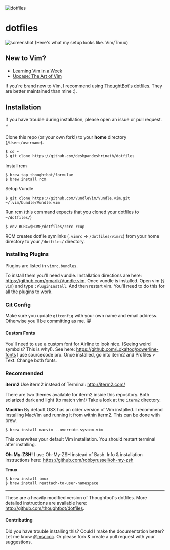 ![dotfiles](https://raw.githubusercontent.com/mscoutermarsh/dotfiles/master/autobot.jpg)

dotfiles
===================
![screenshot](https://github.com/mscoutermarsh/dotfiles/blob/master/screenshot.png)
(Here's what my setup looks like. Vim/Tmux)

## New to Vim?
+ [Learning Vim in a Week](https://mikecoutermarsh.com/boston-vim-learning-vim-in-a-week/)
+ [Upcase: The Art of Vim](https://upcase.com/vim)

If you're brand new to Vim, I recommend using [ThoughtBot's dotfiles](https://github.com/thoughtbot/dotfiles). They are better maintained than mine :).

## Installation

If you have trouble during installation, please open an issue or pull request. :star:

Clone this repo (or your own fork!) to your **home** directory (`/Users/username`).
```
$ cd ~
$ git clone https://github.com/deshpandeshrinath/dotfiles
```

Install rcm

```
$ brew tap thoughtbot/formulae
$ brew install rcm
```

Setup Vundle

```
$ git clone https://github.com/VundleVim/Vundle.vim.git ~/.vim/bundle/Vundle.vim
```

Run rcm (this command expects that you cloned your dotfiles to `~/dotfiles/`)
```
$ env RCRC=$HOME/dotfiles/rcrc rcup
```
RCM creates dotfile symlinks (`.vimrc` -> `/dotfiles/vimrc`) from your home directory to your `/dotfiles/` directory.

### Installing Plugins
Plugins are listed in `vimrc.bundles`.

To install them you'll need vundle. Installation directions are here: https://github.com/gmarik/Vundle.vim.
Once vundle is installed. Open vim (`$ vim`) and type `:PluginInstall`. And then restart vim. You'll need to do this for all the plugins to work.

### Git Config
Make sure you update ```gitconfig``` with your own name and email address. Otherwise you'll be committing as me. :smile_cat:

#### Custom Fonts
You'll need to use a custom font for Airline to look nice. (Seeing weird symbols? This is why!). See here: https://github.com/Lokaltog/powerline-fonts
I use sourcecode pro. Once installed, go into iterm2 and Profiles > Text. Change both fonts.

### Recommended

**iterm2**
Use iterm2 instead of Terminal: http://iterm2.com/

There are two themes available for iterm2 inside this repository. Both solarized dark and light (to match vim!) Take a look at the `iterm2` directory.

**MacVim**
By default OSX has an older version of Vim installed. I recommend installing MacVim and running it from within iterm2. This can be done with brew.
```
$ brew install macvim --override-system-vim
```
This overwrites your default Vim installation. You should restart terminal after installing.

**Oh-My-ZSH!**
I use Oh-My-ZSH instead of Bash. Info & installation instructions here: https://github.com/robbyrussell/oh-my-zsh

**Tmux**
```
$ brew install tmux
$ brew install reattach-to-user-namespace
```

---
These are a heavily modified version of Thoughtbot's dotfiles. More detailed instructions are available here: http://github.com/thoughtbot/dotfiles.

#### Contributing
Did you have trouble installing this? Could I make the documentation better? Let me know [@mscccc](http://twitter.com/mscccc). Or please fork & create a pull request with your suggestions.
